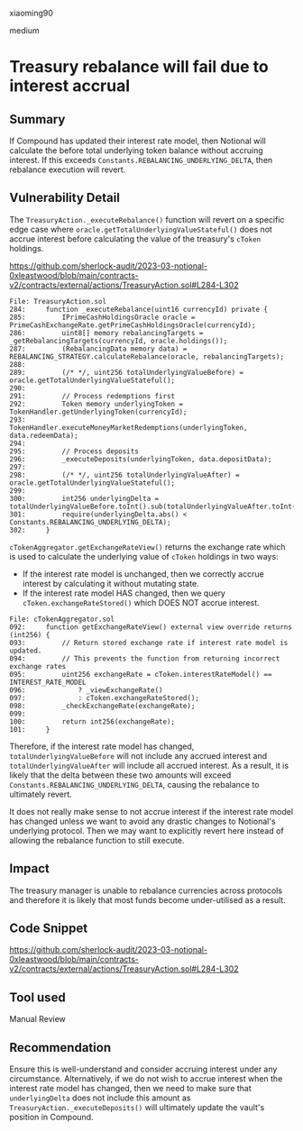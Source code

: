 xiaoming90

medium

# Treasury rebalance will fail due to interest accrual

## Summary

If Compound has updated their interest rate model, then Notional will calculate the before total underlying token balance without accruing interest. If this exceeds `Constants.REBALANCING_UNDERLYING_DELTA`, then rebalance execution will revert.

## Vulnerability Detail

The `TreasuryAction._executeRebalance()` function will revert on a specific edge case where `oracle.getTotalUnderlyingValueStateful()` does not accrue interest before calculating the value of the treasury's `cToken` holdings.

https://github.com/sherlock-audit/2023-03-notional-0xleastwood/blob/main/contracts-v2/contracts/external/actions/TreasuryAction.sol#L284-L302

```solidity
File: TreasuryAction.sol
284:     function _executeRebalance(uint16 currencyId) private {
285:         IPrimeCashHoldingsOracle oracle = PrimeCashExchangeRate.getPrimeCashHoldingsOracle(currencyId);
286:         uint8[] memory rebalancingTargets = _getRebalancingTargets(currencyId, oracle.holdings());
287:         (RebalancingData memory data) = REBALANCING_STRATEGY.calculateRebalance(oracle, rebalancingTargets);
288: 
289:         (/* */, uint256 totalUnderlyingValueBefore) = oracle.getTotalUnderlyingValueStateful();
290: 
291:         // Process redemptions first
292:         Token memory underlyingToken = TokenHandler.getUnderlyingToken(currencyId);
293:         TokenHandler.executeMoneyMarketRedemptions(underlyingToken, data.redeemData);
294: 
295:         // Process deposits
296:         _executeDeposits(underlyingToken, data.depositData);
297: 
298:         (/* */, uint256 totalUnderlyingValueAfter) = oracle.getTotalUnderlyingValueStateful();
299: 
300:         int256 underlyingDelta = totalUnderlyingValueBefore.toInt().sub(totalUnderlyingValueAfter.toInt());
301:         require(underlyingDelta.abs() < Constants.REBALANCING_UNDERLYING_DELTA);
302:     }
```

`cTokenAggregator.getExchangeRateView()` returns the exchange rate which is used to calculate the underlying value of `cToken` holdings in two ways:
 - If the interest rate model is unchanged, then we correctly accrue interest by calculating it without mutating state.
 - If the interest rate model HAS changed, then we query `cToken.exchangeRateStored()` which DOES NOT accrue interest.

```solidity
File: cTokenAggregator.sol
092:     function getExchangeRateView() external view override returns (int256) {
093:         // Return stored exchange rate if interest rate model is updated.
094:         // This prevents the function from returning incorrect exchange rates
095:         uint256 exchangeRate = cToken.interestRateModel() == INTEREST_RATE_MODEL
096:             ? _viewExchangeRate()
097:             : cToken.exchangeRateStored();
098:         _checkExchangeRate(exchangeRate);
099: 
100:         return int256(exchangeRate);
101:     }
```

Therefore, if the interest rate model has changed, `totalUnderlyingValueBefore` will not include any accrued interest and `totalUnderlyingValueAfter` will include all accrued interest. As a result, it is likely that the delta between these two amounts will exceed `Constants.REBALANCING_UNDERLYING_DELTA`, causing the rebalance to ultimately revert.

It does not really make sense to not accrue interest if the interest rate model has changed unless we want to avoid any drastic changes to Notional's underlying protocol. Then we may want to explicitly revert here instead of allowing the rebalance function to still execute.

## Impact

The treasury manager is unable to rebalance currencies across protocols and therefore it is likely that most funds become under-utilised as a result.

## Code Snippet

https://github.com/sherlock-audit/2023-03-notional-0xleastwood/blob/main/contracts-v2/contracts/external/actions/TreasuryAction.sol#L284-L302

## Tool used

Manual Review

## Recommendation

Ensure this is well-understand and consider accruing interest under any circumstance. Alternatively, if we do not wish to accrue interest when the interest rate model has changed, then we need to make sure that `underlyingDelta` does not include this amount as `TreasuryAction._executeDeposits()` will ultimately update the vault's position in Compound.